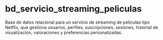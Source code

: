 # bd_servicio_streaming_peliculas
Base de datos relacional para un servicio de streaming de películas tipo Netflix, que gestiona usuarios, perfiles, suscripciones, sesiones, historial de visualización, valoraciones y preferencias personalizadas.
